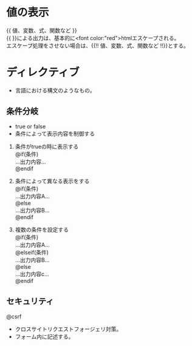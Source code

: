 # 値の表示
{{ 値、変数、式、関数など }}  
{{ }}による出力は、基本的に<font color:"red">htmlエスケープ</font>される。  
エスケープ処理をさせない場合は、{{!! 値、変数、式、関数など !!}}とする。　　

# ディレクティブ
- 言語における構文のようなもの。　　

## 条件分岐
- true or false
- 条件によって表示内容を制御する

1. 条件がtrueの時に表示する  
@if(条件)  
...出力内容...  
@endif  

1. 条件によって異なる表示をする  
@if(条件)  
...出力内容A...  
@else  
...出力内容B...  
@endif  

1. 複数の条件を設定する  
@if(条件)  
...出力内容A...  
@elseif(条件)  
...出力内容B...  
@else  
...出力内容c...  
@endif  

## セキュリティ
@csrf  
- クロスサイトリクエストフォージェリ対策。
- フォーム内に記述する。
